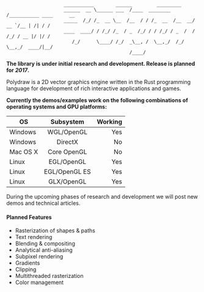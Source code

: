 ```

                     ___________        ______         _________
                     ______  __ \______ ___  /____  ________  /___________ ____      __
                     _____  /_/ /_  __ \__  /__  / / /_  __  /__  __/  __ `/__ | /| / /
                     ____  ____/ / /_/ /_  / _  /_/ / / /_/ / _  /  / /_/ / __ |/ |/ /
                        /_/      \____/ /_/  _\__, /  \__,_/  /_/   \__,_/  ____/|__/
                                             /____/

```

**The library is under initial research and development. Release is planned for _2017_.**

Polydraw is a 2D vector graphics engine written in the Rust programming language for development of rich interactive applications and games.


**Currently the demos/examples work on the following combinations of operating systems and GPU platforms:**

| OS            | Subsystem     | Working             |
| ------------- |:-------------:| -------------------:|
| Windows       | WGL/OpenGL    | Yes                 |
| Windows       | DirectX       | No                  |
| Mac OS X      | Core OpenGL   | No                  |
| Linux         | EGL/OpenGL    | Yes                 |
| Linux         | EGL/OpenGL ES | Yes                 |
| Linux         | GLX/OpenGL    | Yes                 |

During the upcoming phases of research and development we will post new demos and technical articles.

#### Planned Features

* Rasterization of shapes & paths
* Text rendering
* Blending & compositing
* Analytical anti-aliasing
* Subpixel rendering
* Gradients
* Clipping
* Multithreaded rasterization
* Color management
